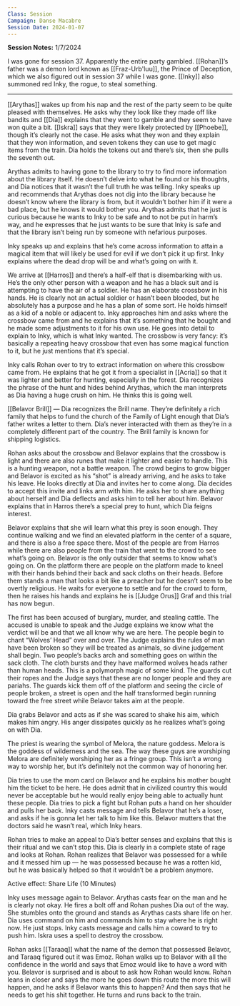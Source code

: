 ```yaml
---
Class: Session
Campaign: Danse Macabre
Session Date: 2024-01-07
---
```

**Session Notes:** 1/7/2024

I was gone for session 37. Apparently the entire party gambled. [[Rohan]]’s father was a demon lord known as [[Fraz-Urb'luu]], the Prince of Deception, which we also figured out in session 37 while I was gone. [[Inky]] also summoned red Inky, the rogue, to steal something.

---

[[Arythas]] wakes up from his nap and the rest of the party seem to be quite pleased with themselves. He asks why they look like they made off like bandits and [[Dia]] explains that they went to gamble and they seem to have won quite a bit. [[Iskra]] says that they were likely protected by [[Phoebe]], though it’s clearly not the case. He asks what they won and they explain that they won information, and seven tokens they can use to get magic items from the train. Dia holds the tokens out and there’s six, then she pulls the seventh out.

Arythas admits to having gone to the library to try to find more information about the library itself. He doesn’t delve into what he found or his thoughts, and Dia notices that it wasn’t the full truth he was telling. Inky speaks up and recommends that Arythas does not dig into the library because he doesn’t know where the library is from, but it wouldn’t bother him if it were a bad place, but he knows it would bother you. Arythas admits that he just is curious because he wants to Inky to be safe and to not be put in harm’s way, and he expresses that he just wants to be sure that Inky is safe and that the library isn’t being run by someone with nefarious purposes.

Inky speaks up and explains that he’s come across information to attain a magical item that will likely be used for evil if we don’t pick it up first. Inky explains where the dead drop will be and what’s going on with it.

We arrive at [[Harros]] and there’s a half-elf that is disembarking with us. He’s the only other person with a weapon and he has a black suit and is attempting to have the air of a soldier. He has an elaborate crossbow in his hands. He is clearly not an actual soldier or hasn’t been blooded, but he absolutely has a purpose and he has a plan of some sort. He holds himself as a kid of a noble or adjacent to. Inky approaches him and asks where the crossbow came from and he explains that it’s something that he bought and he made some adjustments to it for his own use. He goes into detail to explain to Inky, which is what Inky wanted. The crossbow is very fancy: it’s basically a repeating heavy crossbow that even has some magical function to it, but he just mentions that it’s special.

Inky calls Rohan over to try to extract information on where this crossbow came from. He explains that he got it from a specialist in [[Acria]] so that it was lighter and better for hunting, especially in the forest. Dia recognizes the phrase of the hunt and hides behind Arythas, which the man interprets as Dia having a huge crush on him. He thinks this is going well.

[[Belavor Brill]] — Dia recognizes the Brill name. They’re definitely a rich family that helps to fund the church of the Family of Light enough that Dia’s father writes a letter to them. Dia’s never interacted with them as they’re in a completely different part of the country. The Brill family is known for shipping logistics.

Rohan asks about the crossbow and Belavor explains that the crossbow is light and there are also runes that make it lighter and easier to handle. This is a hunting weapon, not a battle weapon. The crowd begins to grow bigger and Belavor is excited as his “shot” is already arriving, and he asks to take his leave. He looks directly at Dia and invites her to come along. Dia decides to accept this invite and links arm with him. He asks her to share anything about herself and Dia deflects and asks him to tell her about him. Belavor explains that in Harros there’s a special prey to hunt, which Dia feigns interest.

Belavor explains that she will learn what this prey is soon enough. They continue walking and we find an elevated platform in the center of a square, and there is also a free space there. Most of the people are from Harros while there are also people from the train that went to the crowd to see what’s going on. Belavor is the only outsider that seems to know what’s going on. On the platform there are people on the platform made to kneel with their hands behind their back and sack cloths on their heads. Before them stands a man that looks a bit like a preacher but he doesn’t seem to be overtly religious. He waits for everyone to settle and for the crowd to form, then he raises his hands and explains he is [[Judge Orus]] Graf and this trial has now begun.

The first has been accused of burglary, murder, and stealing cattle. The accused is unable to speak and the Judge explains we know what the verdict will be and that we all know why we are here. The people begin to chant “Wolves’ Head” over and over. The Judge explains the rules of man have been broken so they will be treated as animals, so divine judgement shall begin. Two people’s backs arch and something goes on within the sack cloth. The cloth bursts and they have malformed wolves heads rather than human heads. This is a polymorph magic of some kind. The guards cut their ropes and the Judge says that these are no longer people and they are pariahs. The guards kick them off of the platform and seeing the circle of people broken, a street is open and the half transformed begin running toward the free street while Belavor takes aim at the people.

Dia grabs Belavor and acts as if she was scared to shake his aim, which makes him angry. His anger dissipates quickly as he realizes what’s going on with Dia.

The priest is wearing the symbol of Melora, the nature goddess. Melora is the goddess of wilderness and the sea. The way these guys are worshiping Melora are definitely worshiping her as a fringe group. This isn’t a wrong way to worship her, but it’s definitely not the common way of honoring her.

Dia tries to use the mom card on Belavor and he explains his mother bought him the ticket to be here. He does admit that in civilized country this would never be acceptable but he would really enjoy being able to actually hunt these people. Dia tries to pick a fight but Rohan puts a hand on her shoulder and pulls her back. Inky casts message and tells Belavor that he’s a loser, and asks if he is gonna let her talk to him like this. Belavor mutters that the doctors said he wasn’t real, which Inky hears.

Rohan tries to make an appeal to Dia’s better senses and explains that this is their ritual and we can’t stop this. Dia is clearly in a complete state of rage and looks at Rohan. Rohan realizes that Belavor was possessed for a while and it messed him up — he was possessed because he was a rotten kid, but he was basically helped so that it wouldn’t be a problem anymore.

Active effect: Share Life (10 Minutes)

Inky uses message again to Belavor. Arythas casts fear on the man and he is clearly not okay. He fires a bolt off and Rohan pushes Dia out of the way. She stumbles onto the ground and stands as Arythas casts share life on her. Dia uses command on him and commands him to stay where he is right now. He just stops. Inky casts message and calls him a coward to try to push him. Iskra uses a spell to destroy the crossbow.

Rohan asks [[Taraaq]] what the name of the demon that possessed Belavor, and Taraaq figured out it was Emoz. Rohan walks up to Belavor with all the confidence in the world and says that Emoz would like to have a word with you. Belavor is surprised and is about to ask how Rohan would know. Rohan leans in closer and says the more he goes down this route the more this will happen, and he asks if Belavor wants this to happen? And then says that he needs to get his shit together. He turns and runs back to the train.